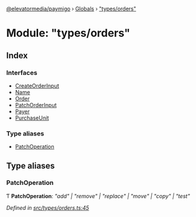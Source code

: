 [@elevatormedia/paymigo](../README.md) › [Globals](../globals.md) › ["types/orders"](_types_orders_.md)

# Module: "types/orders"

## Index

### Interfaces

-   [CreateOrderInput](../interfaces/_types_orders_.createorderinput.md)
-   [Name](../interfaces/_types_orders_.name.md)
-   [Order](../interfaces/_types_orders_.order.md)
-   [PatchOrderInput](../interfaces/_types_orders_.patchorderinput.md)
-   [Payer](../interfaces/_types_orders_.payer.md)
-   [PurchaseUnit](../interfaces/_types_orders_.purchaseunit.md)

### Type aliases

-   [PatchOperation](_types_orders_.md#patchoperation)

## Type aliases

### PatchOperation

Ƭ **PatchOperation**: _"add" | "remove" | "replace" | "move" | "copy" | "test"_

_Defined in [src/types/orders.ts:45](https://github.com/ELEVATORmedia/paymigo/blob/3f5d74d/src/types/orders.ts#L45)_
